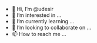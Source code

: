 - 👋 Hi, I’m @udesir
- 👀 I’m interested in ...
- 🌱 I’m currently learning ...
- 💞️ I’m looking to collaborate on ...
- 📫 How to reach me ...

<!---
udesir/udesir is a ✨ special ✨ repository because its `README.md` (this file) appears on your GitHub profile.
You can click the Preview link to take a look at your changes.
--->
